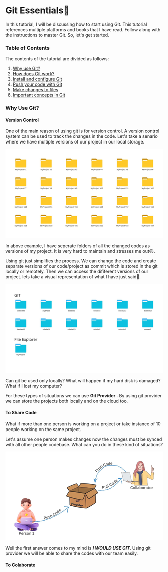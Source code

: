 # Git Essentials🚂

In this tutorial, I will be discussing how to start using Git. This tutorial references multiple platforms and books that I have read. Follow along with the instructions to master Git. So, let's get started.

### Table of Contents

The contents of the tutorial are divided as follows:

1. [Why use Git?](#why-use-git)
2. [How does Git work?](#how-does-git-work)
3. [Install and configure Git](#install-and-configure-git)
4. [Push your code with Git](#push-your-code-with-git)
5. [Make changes to files](#make-changes-to-files)
6. [Important concepts in Git](#important-concepts-in-git)

### Why Use Git?

#### Version Control

One of the main reason of using git is for version control. A version control system can be used to track the changes in the code.
Let's take a senario where we have multiple versions of our project in our local storage.

![1716872273010](image/README/1716872273010.png)

In above example, I have seperate folders of all the changed codes as versions of my project. It is very hard to maintain and stresses me out😖.

Using git just simplifies the process. We can change the code and create separate versions of our code/project as commit which is stored in the git locally or remotely. Then we can access the dififerent versions of our project. lets take a visual representation of what I have just said🤯.

![1716872828495](image/README/1716872828495.png)

Can git be used only locally? What will happen if my hard disk is damaged? What if I lost my computer?

For these types of situations we can use **Git Provider .** By using git provider we can store the projects both locally and on the cloud too.

#### To Share Code

What if more than one person is working on a project or take instance of 10 people working on the same project.

Let's assume one person makes changes now the changes must be synced with all other people codebase. What can you do in these kind of situations?

![1716873878825](image/README/1716873878825.png)

Well the first answer comes to my mind is **_I WOULD USE GIT_**. Using git provider we will be able to share the codes with our team easily.

#### To Colaborate
